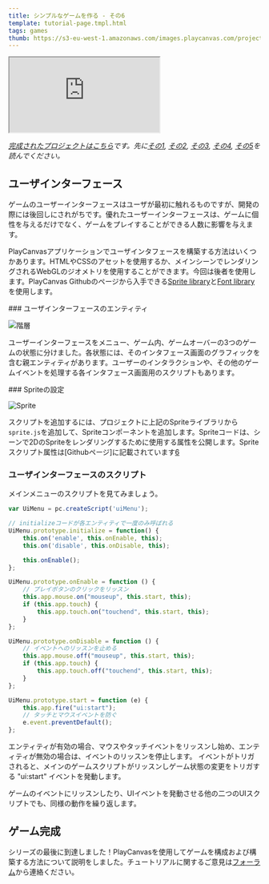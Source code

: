 ```yaml
---
title: シンプルなゲームを作る - その6
template: tutorial-page.tmpl.html
tags: games
thumb: https://s3-eu-west-1.amazonaws.com/images.playcanvas.com/projects/12/406050/LIJTDO-image-75.jpg
---
```


<iframe src="https://playcanv.as/p/KH37bnOk?overlay=false"></iframe>

*[完成されたプロジェクトはこちら][11]です。先に[その1][1], [その2][2], [その3][3], [その4][4], [その5][5]を読んでください。*

## ユーザインターフェース

ゲームのユーザーインターフェースはユーザが最初に触れるものですが、開発の際には後回しにされがちです。優れたユーザーインターフェースは、ゲームに個性を与えるだけでなく、ゲームをプレイすることができる人数に影響を与えます。

PlayCanvasアプリケーションでユーザインタフェースを構築する方法はいくつかあります。HTMLやCSSのアセットを使用するか、メインシーンでレンダリングされるWebGLのジオメトリを使用することができます。今回は後者を使用します。PlayCanvas Githubのページから入手できる[Sprite library][6]と[Font library][7]を使用します。

### ユーザインターフェースのエンティティ

![階層][9]

ユーザーインターフェースをメニュー、ゲーム内、ゲームオーバーの3つのゲームの状態に分けました。各状態には、そのインタフェース画面のグラフィックを含む親エンティティがあります。ユーザーのインタラクションや、その他のゲームイベントを処理する各インタフェース画面用のスクリプトもあります。

### Spriteの設定

![Sprite][10]

スクリプトを追加するには、プロジェクトに上記のSpriteライブラリから`sprite.js`を追加して、Spriteコンポーネントを追加します。Spriteコードは、シーンで2DのSpriteをレンダリングするために使用する属性を公開します。Spriteスクリプト属性は[Githubページ]に記載されています[6]

### ユーザインターフェースのスクリプト

メインメニューのスクリプトを見てみましょう。

```javascript
var UiMenu = pc.createScript('uiMenu');

// initializeコードが各エンティティで一度のみ呼ばれる
UiMenu.prototype.initialize = function() {
    this.on('enable', this.onEnable, this);
    this.on('disable', this.onDisable, this);

    this.onEnable();
};

UiMenu.prototype.onEnable = function () {
    // プレイボタンのクリックをリッスン
    this.app.mouse.on("mouseup", this.start, this);
    if (this.app.touch) {
        this.app.touch.on("touchend", this.start, this);
    }
};

UiMenu.prototype.onDisable = function () {
    // イベントへのリッスンを止める
    this.app.mouse.off("mouseup", this.start, this);
    if (this.app.touch) {
        this.app.touch.off("touchend", this.start, this);
    }
};

UiMenu.prototype.start = function (e) {
    this.app.fire("ui:start");
    // タッチとマウスイベントを防ぐ
    e.event.preventDefault();
};
```

エンティティが有効の場合、マウスやタッチイベントをリッスンし始め、エンティティが無効の場合は、イベントのリッスンを停止します。 イベントがトリガされると、メインのゲームスクリプトがリッスンしゲーム状態の変更をトリガする "ui:start" イベントを発動します。

ゲームのイベントにリッスンしたり、UIイベントを発動させる他の二つのUIスクリプトでも、同様の動作を繰り返します。

## ゲーム完成

シリーズの最後に到達しました！PlayCanvasを使用してゲームを構成および構築する方法について説明をしました。チュートリアルに関するご意見は[フォーラム][8]から連絡ください。

[1]: /tutorials/beginner/keepyup-part-one
[2]: /tutorials/beginner/keepyup-part-two
[3]: /tutorials/beginner/keepyup-part-three
[4]: /tutorials/beginner/keepyup-part-four
[5]: /tutorials/beginner/keepyup-part-five
[6]: https://github.com/playcanvas/sprites
[7]: https://github.com/playcanvas/fonts
[8]: http://forum.playcanvas.com
[9]: /images/tutorials/beginner/keepyup-part-six/ui-hierarchy.jpg
[10]: /images/tutorials/beginner/keepyup-part-six/sprite-setup.jpg
[11]: https://playcanvas.com/project/406050

